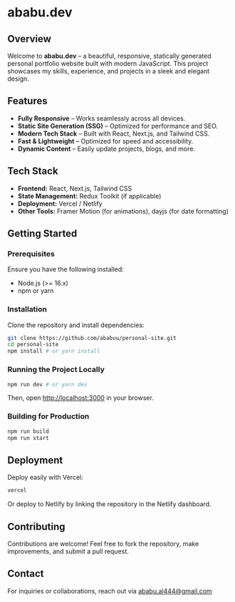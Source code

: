 # ababu.dev

## Overview

Welcome to **ababu.dev** – a beautiful, responsive, statically generated personal portfolio website built with modern JavaScript. This project showcases my skills, experience, and projects in a sleek and elegant design.

## Features

- **Fully Responsive** – Works seamlessly across all devices.
- **Static Site Generation (SSG)** – Optimized for performance and SEO.
- **Modern Tech Stack** – Built with React, Next.js, and Tailwind CSS.
- **Fast & Lightweight** – Optimized for speed and accessibility.
- **Dynamic Content** – Easily update projects, blogs, and more.

## Tech Stack

- **Frontend:** React, Next.js, Tailwind CSS
- **State Management:** Redux Toolkit (if applicable)
- **Deployment:** Vercel / Netlify
- **Other Tools:** Framer Motion (for animations), dayjs (for date formatting)

## Getting Started

### Prerequisites

Ensure you have the following installed:

- Node.js (>= 16.x)
- npm or yarn

### Installation

Clone the repository and install dependencies:

```sh
git clone https://github.com/ababuu/personal-site.git
cd personal-site
npm install # or yarn install
```

### Running the Project Locally

```sh
npm run dev # or yarn dev
```

Then, open [http://localhost:3000](http://localhost:3000) in your browser.

### Building for Production

```sh
npm run build
npm run start
```

## Deployment

Deploy easily with Vercel:

```sh
vercel
```

Or deploy to Netlify by linking the repository in the Netlify dashboard.

## Contributing

Contributions are welcome! Feel free to fork the repository, make improvements, and submit a pull request.

## Contact

For inquiries or collaborations, reach out via ababu.al444@gmail.com
